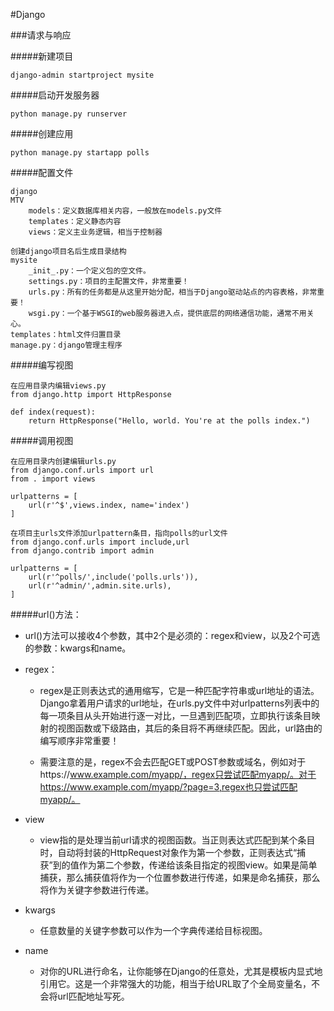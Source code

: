 #Django

###请求与响应

#####新建项目

	django-admin startproject mysite

#####启动开发服务器

	python manage.py runserver

#####创建应用

	python manage.py startapp polls

#####配置文件

	django
	MTV
		models：定义数据库相关内容，一般放在models.py文件
		templates：定义静态内容
		views：定义主业务逻辑，相当于控制器
	
	创建django项目名后生成目录结构
	mysite
		_init_.py：一个定义包的空文件。
		settings.py：项目的主配置文件，非常重要！
		urls.py：所有的任务都是从这里开始分配，相当于Django驱动站点的内容表格，非常重要！
		wsgi.py：一个基于WSGI的web服务器进入点，提供底层的网络通信功能，通常不用关心。
	templates：html文件归置目录
	manage.py：django管理主程序

#####编写视图

	在应用目录内编辑views.py
	from django.http import HttpResponse
	
	def index(request):
	    return HttpResponse("Hello, world. You're at the polls index.")

#####调用视图

	在应用目录内创建编辑urls.py
	from django.conf.urls import url
	from . import views
	
	urlpatterns = [
	    url(r'^$',views.index, name='index')
	]
	
	在项目主urls文件添加urlpattern条目，指向polls的url文件
	from django.conf.urls import include,url
	from django.contrib import admin
	
	urlpatterns = [
	    url(r'^polls/',include('polls.urls')),
	    url(r'^admin/',admin.site.urls),
	]

#####url()方法：

-	url()方法可以接收4个参数，其中2个是必须的：regex和view，以及2个可选的参数：kwargs和name。
-	regex：
	-	regex是正则表达式的通用缩写，它是一种匹配字符串或url地址的语法。Django拿着用户请求的url地址，在urls.py文件中对urlpatterns列表中的每一项条目从头开始进行逐一对比，一旦遇到匹配项，立即执行该条目映射的视图函数或下级路由，其后的条目将不再继续匹配。因此，url路由的编写顺序非常重要！

	-	需要注意的是，regex不会去匹配GET或POST参数或域名，例如对于https://www.example.com/myapp/，regex只尝试匹配myapp/。对于https://www.example.com/myapp/?page=3,regex也只尝试匹配myapp/。
-	view
	-	view指的是处理当前url请求的视图函数。当正则表达式匹配到某个条目时，自动将封装的HttpRequest对象作为第一个参数，正则表达式“捕获”到的值作为第二个参数，传递给该条目指定的视图view。如果是简单捕获，那么捕获值将作为一个位置参数进行传递，如果是命名捕获，那么将作为关键字参数进行传递。
	
-	kwargs
	-	任意数量的关键字参数可以作为一个字典传递给目标视图。

-	name
	-	对你的URL进行命名，让你能够在Django的任意处，尤其是模板内显式地引用它。这是一个非常强大的功能，相当于给URL取了个全局变量名，不会将url匹配地址写死。